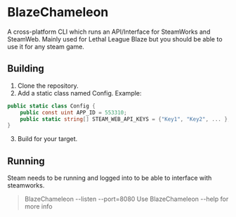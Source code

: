 # BlazeChameleon
A cross-platform CLI which runs an API/Interface for SteamWorks and SteamWeb. 
Mainly used for Lethal League Blaze but you should be able to use it for any steam game.

## Building
1. Clone the repository.
2. Add a static class named Config. Example:
```csharp
public static class Config {
    public const uint APP_ID = 553310; 
    public static string[] STEAM_WEB_API_KEYS = {"Key1", "Key2", ... };
}
```
3. Build for your target.


## Running
Steam needs to be running and logged into to be able to interface with steamworks.
> BlazeChameleon --listen --port=8080
Use BlazeChameleon --help for more info
